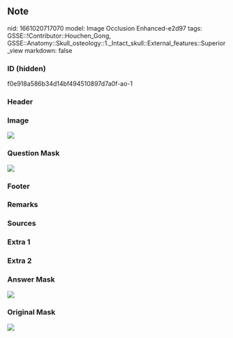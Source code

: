 ## Note
nid: 1661020717070
model: Image Occlusion Enhanced-e2d97
tags: GSSE::!Contributor::Houchen_Gong, GSSE::Anatomy::Skull_osteology::1._Intact_skull::External_features::Superior_view
markdown: false

### ID (hidden)
f0e918a586b34d14bf494510897d7a0f-ao-1

### Header


### Image
<img src="tmp0nzik3nl.png">

### Question Mask
<img src="f0e918a586b34d14bf494510897d7a0f-ao-1-Q.svg">

### Footer


### Remarks


### Sources


### Extra 1


### Extra 2


### Answer Mask
<img src="f0e918a586b34d14bf494510897d7a0f-ao-1-A.svg">

### Original Mask
<img src="f0e918a586b34d14bf494510897d7a0f-ao-O.svg">
